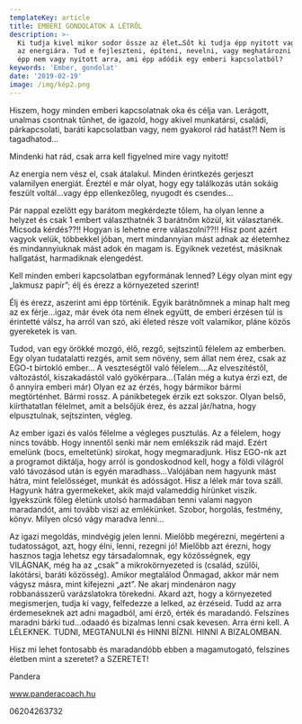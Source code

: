 ```yaml
---
templateKey: article
title: EMBERI GONDOLATOK A LÉTRŐL
description: >-
  Ki tudja kivel mikor sodor össze az élet…Sőt ki tudja épp nyitott vagy e, arra
  az energiára. Tud e fejleszteni, építeni, nevelni, vagy meghatározni bármi, ha
  épp nem vagy nyitott arra, ami épp adódik egy emberi kapcsolatból?
keywords: 'Ember, gondolat'
date: '2019-02-19'
image: /img/kép2.png
---
```

Hiszem, hogy minden emberi kapcsolatnak oka és célja van. Lerágott, unalmas csontnak tűnhet, de igazold, hogy akivel munkatársi, családi, párkapcsolati, baráti kapcsolatban vagy, nem gyakorol rád hatást?! Nem is tagadhatod…

Mindenki hat rád, csak arra kell figyelned mire vagy nyitott!

Az energia nem vész el, csak átalakul. Minden érintkezés gerjeszt valamilyen energiát. Éreztél e már olyat, hogy egy találkozás után sokáig feszült voltál…vagy épp ellenkezőleg, nyugodt és csendes…

Pár nappal ezelőtt egy barátom megkérdezte tőlem, ha olyan lenne a helyzet és csak 1 embert választhatnék 3 barátnőm közül, kit választanék. Micsoda kérdés??!! Hogyan is lehetne erre válaszolni??!! Hisz pont azért vagyok velük, többekkel jóban, mert mindannyian mást adnak az életemhez és mindannyiuknak mást adok én magam is. Egyiknek vezetést, másiknak hallgatást, harmadiknak elengedést.

Kell minden emberi kapcsolatban egyformának lenned? Légy olyan mint egy „lakmusz papír”; élj és érezz a környezeted szerint!

Élj és érezz, aszerint ami épp történik. Egyik barátnőmnek a minap halt meg az ex férje…igaz, már évek óta nem élnek együtt, de emberi érzésen túl is érintetté válsz, ha arról van szó, aki életed része volt valamikor, pláne közös gyereketek is van.

Tudod, van egy örökké mozgó, élő, rezgő, sejtszintű félelem az emberben. Egy olyan tudatalatti rezgés, amit sem növény, sem állat nem érez, csak az EGO-t birtokló ember… A veszteségtől való félelem….Az elveszítéstől, változástól, kiszakadástól való gyökérpara…(Talán még a kutya érzi ezt, de ő annyira emberi már) Olyan ez az érzés, hogy bármikor bármi megtörténhet. Bármi rossz. A pánikbetegek érzik ezt sokszor. Olyan belső, kiírthatatlan félelmet, amit a belsőjük érez, és azzal jár/hatna, hogy elpusztulnak, sejtszinten, végleg.

Az ember igazi és valós félelme a végleges pusztulás. Az a félelem, hogy nincs tovább. Hogy innentől senki már nem emlékszik rád majd. Ezért emelünk (bocs, emeltetünk) sírokat, hogy megmaradjunk. Hisz EGO-nk azt a programot diktálja, hogy arról is gondoskodnod kell, hogy a földi világról való távozásod után is egyén maradhass…Valójában nem hagyunk mást hátra, mint felelősséget, munkát és adósságot. Hisz a lélek már tova száll. Hagyunk hátra gyermekeket, akik majd valameddig hírünket viszik. Igyekszünk főleg életünk utolsó harmadában tenni valami nagyon maradandót, ami tovább viszi az emlékünket. Szobor, horgolás, festmény, könyv. Milyen olcsó vágy maradva lenni…

Az igazi megoldás, mindvégig jelen lenni. Mielőbb megérezni, megérteni a tudatosságot, azt, hogy élni, lenni, rezegni jó! Mielőbb azt érezni, hogy hasznos tagja lehetsz egy társadalomnak, egy közösségnek, egy VILÁGNAK, még ha az „csak” a mikrokörnyezeted is (család, szülői, lakótársi, baráti közösség). Amikor megtalálod Önmagad, akkor már nem vágysz másra, mint kifejezni „azt”. Ne akarj mindenáron nagy robbanásszerű varázslatokra törekedni. Akard azt, hogy a környezeted megismerjen, tudja ki vagy, felfedezze a lelked, az érzéseid. Tudd az arra érdemeseknek azt adni magadból, ami érző, érték és maradandó. Felszínes maradni bárki tud…odaadó és bizalmas lenni csak kevesen. Arra érni kell. A LÉLEKNEK. TUDNI, MEGTANULNI és HINNI BÍZNI. HINNI A BIZALOMBAN.

Hisz mi lehet fontosabb és maradandóbb ebben a magamutogató, felszínes életben mint a szeretet? a SZERETET!

 

Pandera

www.panderacoach.hu

06204263732
